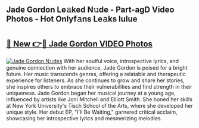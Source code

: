 ## Jade Gordon Le𝚊ked N𝚞de - Part-agD Video Photos - Hot Onlyf𝚊ns Le𝚊ks luIue

# <h2><a href="http://ab52465.deff.icu/?id=Jade+Gordon">🔗 New 👉🔴 Jade Gordon VIDEO Photos</a></h2>

[![Jade Gordon N𝚞des](https://i.imgur.com/rIISA9y.gif)](http://ab52465.deff.icu/?id=Jade+Gordon)
With her soulful voice, introspective lyrics, and genuine connection with her audience, Jade Gordon is poised for a bright future. Her music transcends genres, offering a relatable and therapeutic experience for listeners. As she continues to grow and share her stories, she inspires others to embrace their vulnerabilities and find strength in their uniqueness. Jade Gordon began her musical journey at a young age, influenced by artists like Joni Mitchell and Elliott Smith. She honed her skills at New York University's Tisch School of the Arts, where she developed her unique style. Her debut EP, "I'll Be Waiting," garnered critical acclaim, showcasing her introspective lyrics and mesmerizing melodies.
